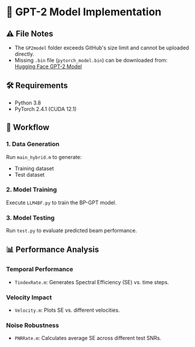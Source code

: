 # 📁 GPT-2 Model Implementation

## ⚠️ File Notes
- The `GP2model` folder exceeds GitHub's size limit and cannot be uploaded directly.  
- Missing `.bin` file (`pytorch_model.bin`) can be downloaded from:  
  [Hugging Face GPT-2 Model](https://huggingface.co/openai-community/gpt2/blob/main)

## 🛠️ Requirements
- Python 3.8
- PyTorch 2.4.1 (CUDA 12.1)

## 🚀 Workflow
### 1. Data Generation
Run `main_hybrid.m` to generate:  
- Training dataset  
- Test dataset  

### 2. Model Training
Execute `LLM4BF.py` to train the BP-GPT model.

### 3. Model Testing
Run `test.py` to evaluate predicted beam performance.

## 📊 Performance Analysis
### Temporal Performance
- `TindexRate.m`: Generates Spectral Efficiency (SE) vs. time steps.

### Velocity Impact
- `Velocity.m`: Plots SE vs. different velocities.

### Noise Robustness
- `PNRRate.m`: Calculates average SE across different test SNRs.
